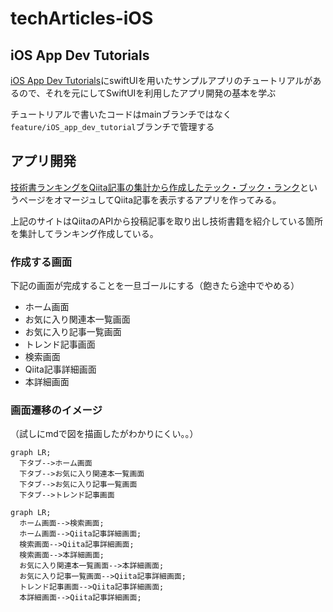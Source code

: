 # techArticles-iOS

## iOS App Dev Tutorials
[iOS App Dev Tutorials](https://developer.apple.com/tutorials/app-dev-training)にswiftUIを用いたサンプルアプリのチュートリアルがあるので、それを元にしてSwiftUIを利用したアプリ開発の基本を学ぶ

チュートリアルで書いたコードはmainブランチではなく```feature/iOS_app_dev_tutorial```ブランチで管理する

## アプリ開発

[技術書ランキングをQiita記事の集計から作成したテック・ブック・ランク](https://www.techbookrank.com/)というページをオマージュしてQiita記事を表示するアプリを作ってみる。

上記のサイトはQiitaのAPIから投稿記事を取り出し技術書籍を紹介している箇所を集計してランキング作成している。

### 作成する画面
下記の画面が完成することを一旦ゴールにする（飽きたら途中でやめる）
- ホーム画面
- お気に入り関連本一覧画面
- お気に入り記事一覧画面
- トレンド記事画面
- 検索画面
- Qiita記事詳細画面
- 本詳細画面

### 画面遷移のイメージ
（試しにmdで図を描画したがわかりにくい。。）

```mermaid
graph LR;
  下タブ-->ホーム画面
  下タブ-->お気に入り関連本一覧画面
  下タブ-->お気に入り記事一覧画面
  下タブ-->トレンド記事画面
```
```mermaid
graph LR;
  ホーム画面-->検索画面;
  ホーム画面-->Qiita記事詳細画面;
  検索画面-->Qiita記事詳細画面;
  検索画面-->本詳細画面;
  お気に入り関連本一覧画面-->本詳細画面;
  お気に入り記事一覧画面-->Qiita記事詳細画面;
  トレンド記事画面-->Qiita記事詳細画面;
  本詳細画面-->Qiita記事詳細画面;

```
